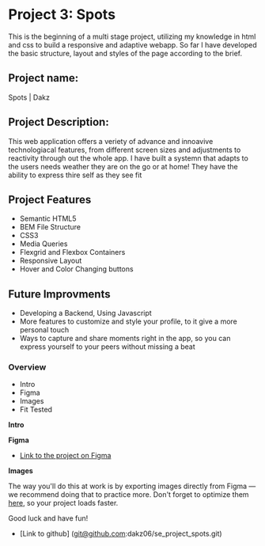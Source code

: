# Project 3: Spots

This is the beginning of a multi stage project, utilizing my knowledge in html and css to build a responsive and adaptive webapp. So far I have developed the basic structure, layout and styles of the page according to the brief.

## Project name:

Spots | Dakz

## Project Description:

This web application offers a veriety of advance and innoavive technologiacal features, from different screen sizes and adjustments to reactivity through out the whole app. I have built a systemn that adapts to the users needs weather they are on the go or at home!
They have the ability to express thire self as they see fit

## Project Features

- Semantic HTML5
- BEM File Structure
- CSS3
- Media Queries
- Flexgrid and Flexbox Containers
- Responsive Layout
- Hover and Color Changing buttons

## Future Improvments

- Developing a Backend, Using Javascript
- More features to customize and style your profile, to it give a more personal touch
- Ways to capture and share moments right in the app, so you can express yourself to your peers without missing a beat

### Overview

- Intro
- Figma
- Images
- Fit Tested

**Intro**

**Figma**

- [Link to the project on Figma](https://www.figma.com/file/BBNm2bC3lj8QQMHlnqRsga/Sprint-3-Project-%E2%80%94-Spots?type=design&node-id=2%3A60&mode=design&t=afgNFybdorZO6cQo-1)

**Images**

The way you'll do this at work is by exporting images directly from Figma — we recommend doing that to practice more. Don't forget to optimize them [here](https://tinypng.com/), so your project loads faster.

Good luck and have fun!

- [Link to github] (git@github.com:dakz06/se_project_spots.git)
